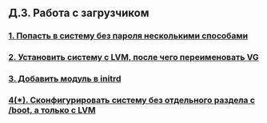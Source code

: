 
Д.З. Работа с загрузчиком
-----------------------------------
### [1. Попасть в систему без пароля несколькими способами](https://github.com/kyourselfer/OTUS_LinuxAdmin201804/tree/master/lesson4_boot/password)

### [2. Установить систему с LVM, после чего переименовать VG](https://github.com/kyourselfer/OTUS_LinuxAdmin201804/tree/master/lesson4_boot/vgrename)

### [3. Добавить модуль в initrd](https://github.com/kyourselfer/OTUS_LinuxAdmin201804/tree/master/lesson4_boot/initrd)

### [4(*). Сконфигурировать систему без отдельного раздела с /boot, а только с LVM](https://github.com/kyourselfer/OTUS_LinuxAdmin201804/tree/master/lesson4_boot/extra)
